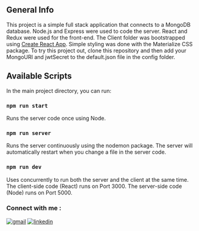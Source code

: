 ## General Info

This project is a simple full stack application that connects to a MongoDB database. Node.js and Express were used to code the server. React and Redux were used for the front-end. The Client folder was bootstrapped using [Create React App](https://github.com/facebook/create-react-app). Simple styling was done with the Materialize CSS package. To try this project out, clone this repository and then add your MongoURI and jwtSecret to the default.json file in the config folder.

## Available Scripts

In the main project directory, you can run:

### `npm run start`

Runs the server code once using Node.

### `npm run server`

Runs the server continuously using the nodemon package. The server will automatically restart when you change a file in the server code.

### `npm run dev`

Uses concurrently to run both the server and the client at the same time. The client-side code (React) runs on Port 3000. The server-side code (Node) runs on Port 5000.

### Connect with me :

[![gmail](https://img.shields.io/badge/Gmail-D14836?style=for-the-badge&logo=gmail&logoColor=white)](mailto:adityapateriya7986@gmail.com)
[![linkedin](https://img.shields.io/badge/linkedin-0A66C2?style=for-the-badge&logo=linkedin&logoColor=white)](https://www.linkedin.com/in/aditya-pateriya7781/)
